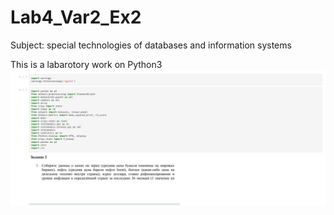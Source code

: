 # Lab4_Var2_Ex2
Subject: special technologies of databases and information systems

This is a labarotory work on Python3
![](preview.PNG)
